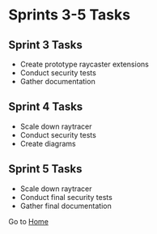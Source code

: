 # Sprints 3-5 Tasks 
## Sprint 3 Tasks
- Create prototype raycaster extensions
- Conduct security tests
- Gather documentation

## Sprint 4 Tasks
- Scale down raytracer
- Conduct security tests
- Create diagrams

## Sprint 5 Tasks
- Scale down raytracer
- Conduct final security tests
- Gather final documentation

Go to [Home](https://github.com/gettingera/Blunder)

